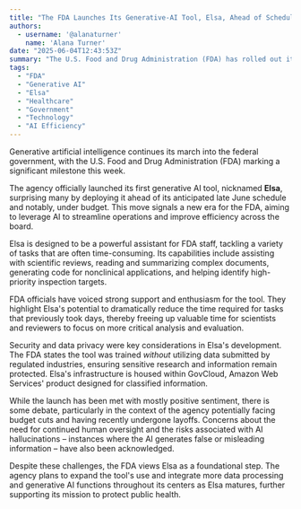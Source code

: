 ```yaml
---
title: "The FDA Launches Its Generative-AI Tool, Elsa, Ahead of Schedule"
authors:
  - username: '@alanaturner'
    name: 'Alana Turner'
date: "2025-06-04T12:43:53Z"
summary: "The U.S. Food and Drug Administration (FDA) has rolled out its first generative AI tool, named Elsa, ahead of its initial deadline and under budget. Designed to boost efficiency across the agency, Elsa aims to accelerate critical tasks like scientific reviews and document summarization."
tags:
  - "FDA"
  - "Generative AI"
  - "Elsa"
  - "Healthcare"
  - "Government"
  - "Technology"
  - "AI Efficiency"
---
```


Generative artificial intelligence continues its march into the federal government, with the U.S. Food and Drug Administration (FDA) marking a significant milestone this week.

The agency officially launched its first generative AI tool, nicknamed **Elsa**, surprising many by deploying it ahead of its anticipated late June schedule and notably, under budget. This move signals a new era for the FDA, aiming to leverage AI to streamline operations and improve efficiency across the board.

Elsa is designed to be a powerful assistant for FDA staff, tackling a variety of tasks that are often time-consuming. Its capabilities include assisting with scientific reviews, reading and summarizing complex documents, generating code for nonclinical applications, and helping identify high-priority inspection targets.

FDA officials have voiced strong support and enthusiasm for the tool. They highlight Elsa's potential to dramatically reduce the time required for tasks that previously took days, thereby freeing up valuable time for scientists and reviewers to focus on more critical analysis and evaluation.

Security and data privacy were key considerations in Elsa's development. The FDA states the tool was trained *without* utilizing data submitted by regulated industries, ensuring sensitive research and information remain protected. Elsa's infrastructure is housed within GovCloud, Amazon Web Services' product designed for classified information.

While the launch has been met with mostly positive sentiment, there is some debate, particularly in the context of the agency potentially facing budget cuts and having recently undergone layoffs. Concerns about the need for continued human oversight and the risks associated with AI hallucinations – instances where the AI generates false or misleading information – have also been acknowledged.

Despite these challenges, the FDA views Elsa as a foundational step. The agency plans to expand the tool's use and integrate more data processing and generative AI functions throughout its centers as Elsa matures, further supporting its mission to protect public health.
